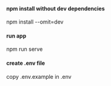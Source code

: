 #### npm install without dev dependencies
npm install --omit=dev

#### run app
npm run serve

#### create .env file
copy .env.example in .env

